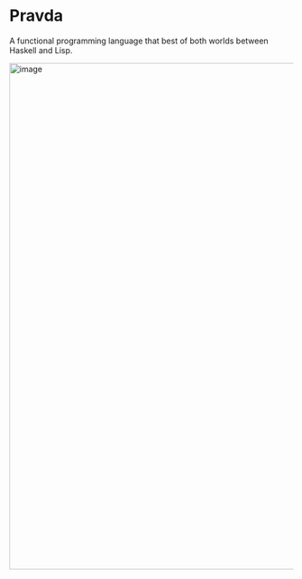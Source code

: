 # Pravda
A functional programming language that best of both worlds between Haskell and Lisp.

<img width="897" alt="image" src="https://github.com/user-attachments/assets/e92a0488-1d37-4bb4-997e-81315c325d96">
